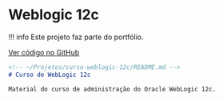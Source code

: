# Weblogic 12c

!!! info
    Este projeto faz parte do portfólio.

[Ver código no GitHub](https://github.com/Estudosecursos/curso-weblogic-12c)

```markdown
<!-- ~/Projetos/curso-weblogic-12c/README.md -->
# Curso de WebLogic 12c

Material do curso de administração do Oracle WebLogic 12c.
```
